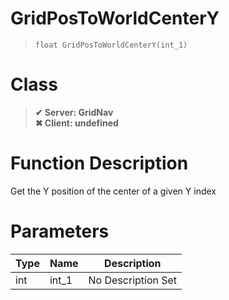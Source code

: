# GridPosToWorldCenterY
> `float GridPosToWorldCenterY(int_1)`
# Class
> __✔ Server: GridNav__  
> __✖ Client: undefined__  
# Function Description
Get the Y position of the center of a given Y index
# Parameters
Type|Name|Description
--|--|--
int|int_1|No Description Set
